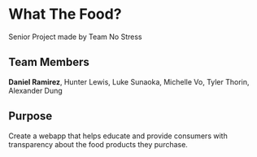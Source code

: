 # What The Food?

Senior Project made by Team No Stress

## Team Members

**Daniel Ramirez**, Hunter Lewis, Luke Sunaoka, Michelle Vo, Tyler Thorin, Alexander Dung

## Purpose

Create a webapp that helps educate and provide consumers with transparency about the food products they purchase.
